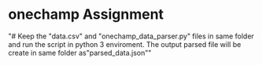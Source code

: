 # onechamp Assignment
"# Keep the "data.csv" and "onechamp_data_parser.py" files in same folder and run the script in python 3 enviroment.
   The output parsed file will be create in same folder as"parsed_data.json""
